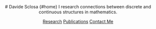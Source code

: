 
<div align="center">
# Davide Sclosa {#home}
I research connections between discrete and continuous structures in mathematics.

[Research](research.md) [Publications](publications.md) [Contact Me](mailto:davide.sclosa@gmail.com)
</div>

